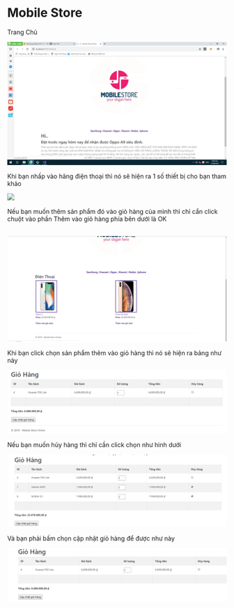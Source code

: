 # Mobile Store
<p> Trang Chủ</p>
<img src="hinhanh/trangchu.png">
<p>Khi bạn nhấp vào hãng điện thoại thì nó sẽ hiện ra 1 số thiết bị cho bạn tham khảo</p>
<img src="hinhanh/đongienthoai.png">
<p>Nếu bạn muốn thêm sản phẩm đó vào giỏ hàng của mình thì chỉ cẩn click chuột vào phần Thêm vào giỏ hàng phía bên dưới là OK </p> </br>
<img src ="https://raw.githubusercontent.com/xxxmrbenxxx/Mobile/master/hinhanh/hang.PNG">
<p>Khi bạn click chọn sản phẩm thêm vào giỏ hàng thì nó sẽ hiện ra bảng như này </p>
<img src ="https://raw.githubusercontent.com/xxxmrbenxxx/Mobile/master/hinhanh/giohang1.PNG">
<p>Nếu bạn muốn hủy hàng thì chỉ cần click chọn như hình dưới</p>
<img src ="https://raw.githubusercontent.com/xxxmrbenxxx/Mobile/master/hinhanh/huyhang1.PNG">
<p>Và bạn phải bấm chọn cập nhật giỏ hàng để được như này </p>
<img src ="https://raw.githubusercontent.com/xxxmrbenxxx/Mobile/master/hinhanh/capnhat.PNG">
